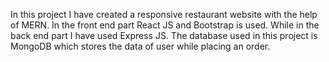 In this project I have created a responsive restaurant website with the help of MERN.
In the front end part React JS and Bootstrap is used.
While in the back end part I have used Express JS.
The database used in this project is MongoDB which stores the data of user while placing an order.
